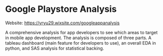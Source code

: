 # Google Playstore Analysis

Website: https://yryu29.wixsite.com/googleappanalysis

A comprehensive analysis for app developers to see which areas to target in mobile app development. The analysis is composed of
three parts. A tableau dashboard (main feature for developers to use), an overall EDA in python, and SAS analysis for statistical
backing. 
